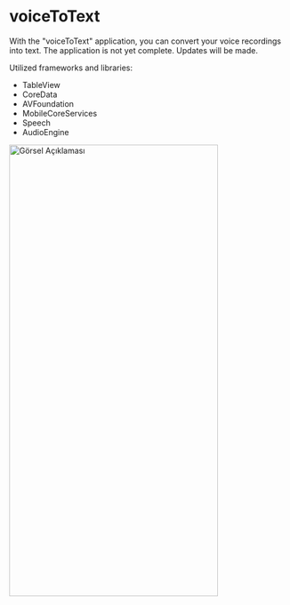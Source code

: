 # voiceToText
With the "voiceToText" application, you can convert your voice recordings into text.
The application is not yet complete. Updates will be made.

Utilized frameworks and libraries:
- TableView
- CoreData
- AVFoundation
- MobileCoreServices
- Speech
- AudioEngine

<img src="https://github.com/eminemrak/voiceToText/assets/65747238/44617f71-e60b-471b-bcbb-fa4557972d0d" alt="Görsel Açıklaması" width="375" height="812">

